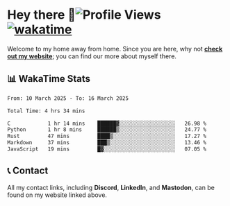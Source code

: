# Hey there :wave:![Profile Views](https://komarev.com/ghpvc/?username=skifli) [![wakatime](https://wakatime.com/badge/user/b4317b02-0c6d-457b-82a4-a448b8a8d1df.svg)](https://wakatime.com/@b4317b02-0c6d-457b-82a4-a448b8a8d1df)

Welcome to my home away from home. Since you are here, why not [**check out my website**](https://skifli.github.io); you can find our more about myself there.

## 📊 WakaTime Stats

<!--START_SECTION:waka-->

```txt
From: 10 March 2025 - To: 16 March 2025

Total Time: 4 hrs 34 mins

C            1 hr 14 mins    ██████▓░░░░░░░░░░░░░░░░░░   26.98 %
Python       1 hr 8 mins     ██████▒░░░░░░░░░░░░░░░░░░   24.77 %
Rust         47 mins         ████▒░░░░░░░░░░░░░░░░░░░░   17.27 %
Markdown     37 mins         ███▒░░░░░░░░░░░░░░░░░░░░░   13.46 %
JavaScript   19 mins         █▓░░░░░░░░░░░░░░░░░░░░░░░   07.05 %
```

<!--END_SECTION:waka-->

## 📞 Contact

All my contact links, including **Discord**, **LinkedIn**, and **Mastodon**, can be found on my website linked above.
